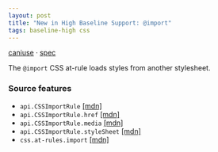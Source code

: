```yaml
---
layout: post
title: "New in High Baseline Support: @import"
tags: baseline-high css
---
```


[caniuse](https://caniuse.com/?search=import) · [spec](https://drafts.csswg.org/css-cascade-5/#at-import)

The `@import` CSS at-rule loads styles from another stylesheet.

### Source features

- ``api.CSSImportRule`` [[mdn]](https://developer.mozilla.org/en-US/search?q=api.CSSImportRule)
- ``api.CSSImportRule.href`` [[mdn]](https://developer.mozilla.org/en-US/search?q=api.CSSImportRule.href)
- ``api.CSSImportRule.media`` [[mdn]](https://developer.mozilla.org/en-US/search?q=api.CSSImportRule.media)
- ``api.CSSImportRule.styleSheet`` [[mdn]](https://developer.mozilla.org/en-US/search?q=api.CSSImportRule.styleSheet)
- ``css.at-rules.import`` [[mdn]](https://developer.mozilla.org/en-US/search?q=css.at-rules.import)

